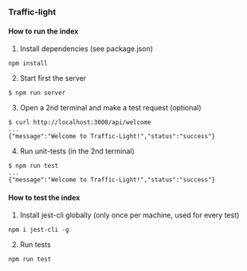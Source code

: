 ### Traffic-light
#### How to run the index
1. Install dependencies (see package.json)
```
npm install
```
2. Start first the server
```
$ npm run server 
```
3. Open a 2nd terminal and make a test request (optional)
```
$ curl http://localhost:3000/api/welcome
...
{"message":"Welcome to Traffic-Light!","status":"success"}
```
4. Run unit-tests (in the 2nd terminal)
```
$ npm run test
...
{"message":"Welcome to Traffic-Light!","status":"success"}
```

#### How to test the index
1. Install jest-cli globally (only once per machine, used for every test)
```
npm i jest-cli -g
```
2. Run tests
```
npm run test
```
